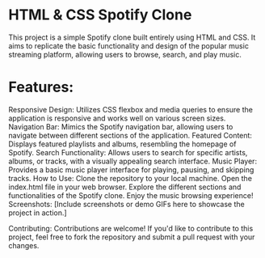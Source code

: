 # HTML & CSS Spotify Clone 
This project is a simple Spotify clone built entirely using HTML and CSS. It aims to replicate the basic functionality and design of the popular music streaming platform, allowing users to browse, search, and play music.

# Features:
Responsive Design: Utilizes CSS flexbox and media queries to ensure the application is responsive and works well on various screen sizes.
Navigation Bar: Mimics the Spotify navigation bar, allowing users to navigate between different sections of the application.
Featured Content: Displays featured playlists and albums, resembling the homepage of Spotify.
Search Functionality: Allows users to search for specific artists, albums, or tracks, with a visually appealing search interface.
Music Player: Provides a basic music player interface for playing, pausing, and skipping tracks.
How to Use:
Clone the repository to your local machine.
Open the index.html file in your web browser.
Explore the different sections and functionalities of the Spotify clone.
Enjoy the music browsing experience!
Screenshots:
[Include screenshots or demo GIFs here to showcase the project in action.]

Contributing:
Contributions are welcome! If you'd like to contribute to this project, feel free to fork the repository and submit a pull request with your changes.
